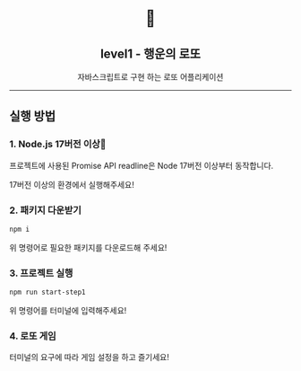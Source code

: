 <h1 align="middle">🎱</h1>
<h2 align="middle">level1 - 행운의 로또</h2>
<p align="middle">자바스크립트로 구현 하는 로또 어플리케이션</p>

---

## 실행 방법

### 1. Node.js 17버전 이상🙏

프로젝트에 사용된 Promise API readline은 Node 17버전 이상부터 동작합니다.

17버전 이상의 환경에서 실행해주세요!

### 2. 패키지 다운받기

```bash
npm i
```

위 명령어로 필요한 패키지를 다운로드해 주세요!

### 3. 프로젝트 실행

```bash
npm run start-step1
```

위 명령어를 터미널에 입력해주세요!

### 4. 로또 게임

터미널의 요구에 따라 게임 설정을 하고 즐기세요!
